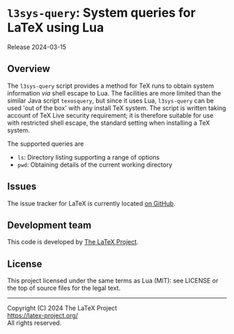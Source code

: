 # `l3sys-query`: System queries for LaTeX using Lua

Release 2024-03-15

## Overview

The `l3sys-query` script provides a method for TeX runs to obtain system
information _via_ shell escape to Lua. The facilities are more limited than the
similar Java script `texosquery`, but since it uses Lua, `l3sys-query` can be
used 'out of the box' with any install TeX system. The script is written taking
account of TeX Live security requirement; it is therefore suitable for use with
restricted shell escape, the standard setting when installing a TeX system.

The supported queries are
- `ls`: Directory listing supporting a range of options
- `pwd`: Obtaining details of the current working directory

## Issues

The issue tracker for LaTeX is currently located
[on GitHub](https://github.com/latex3/l3sys-query/issues).

## Development team

This code is developed by [The LaTeX Project](https://latex-project.org).

## License

This project licensed under the same terms as Lua (MIT): see LICENSE or the top
of source files for the legal text.

-----

<p>Copyright (C) 2024 The LaTeX Project <br />
<a href="https://latex-project.org/">https://latex-project.org/</a> <br />
All rights reserved.</p>
